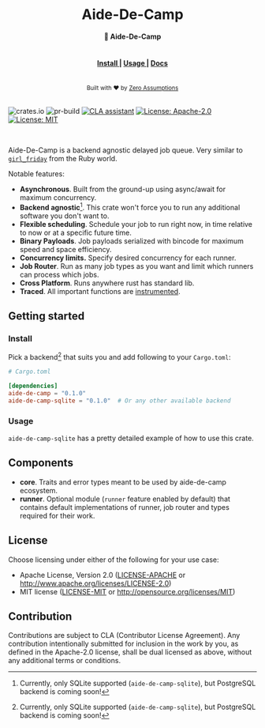 <h1 align="center">Aide-De-Camp</h1>
<div align="center">
 <strong>
   💂 Aide-De-Camp
 </strong>
 
</div>

<br />


<div align="center">
  <h4>
    <a href="#Install">
      Install
    </a>
    <span> | </span>
    <a href="#Usage">
      Usage
    </a>
    <span> | </span>
    <a href="https://docs.rs/aide-de-camp">
      Docs
    </a>
  </h4>
</div>

<br />

<div align="center">
  <small>Built with ❤️ by <a href="https://zeroassumptions.dev">Zero Assumptions</a></small>

</div>

<br />

![crates.io](https://img.shields.io/crates/v/aide-de-camp.svg)
![pr-build](https://github.com/ZeroAssumptions/aide-de-camp/actions/workflows/pr-build.yaml/badge.svg)
[![CLA assistant](https://cla-assistant.io/readme/badge/ZeroAssumptions/aide-de-camp)](https://cla-assistant.io/ZeroAssumptions/aide-de-camp)
[![License: Apache-2.0](https://img.shields.io/badge/License-Apache_2.0-blue.svg)](https://opensource.org/licenses/Apache-2.0)
[![License: MIT](https://img.shields.io/badge/License-MIT-yellow.svg)](https://opensource.org/licenses/MIT)
 
<br />

Aide-De-Camp is a backend agnostic delayed job queue. Very similar to [`girl_friday`](https://github.com/mperham/girl_friday) from the Ruby world.

Notable features:

- **Asynchronous**. Built from the ground-up using async/await for maximum concurrency.
- **Backend agnostic**[^1]. This crate won't force you to run any additional software you don't want to.
- **Flexible scheduling**. Schedule your job to run right now, in time relative to now or at a specific future time.
- **Binary Payloads**. Job payloads serialized with bincode for maximum speed and space efficiency.
- **Concurrency limits.** Specify desired concurrency for each runner.
- **Job Router**. Run as many job types as you want and limit which runners can process which jobs.
- **Cross Platform**. Runs anywhere rust has standard lib.
- **Traced**. All important functions are [instrumented](https://github.com/tokio-rs/tracing).

## Getting started

### Install

Pick a backend[^1] that suits you and add following to your `Cargo.toml`:

```toml
# Cargo.toml

[dependencies]
aide-de-camp = "0.1.0"
aide-de-camp-sqlite = "0.1.0"  # Or any other available backend
```

### Usage

`aide-de-camp-sqlite` has a pretty detailed example of how to use this crate.

## Components

- **core**. Traits and error types meant to be used by aide-de-camp ecosystem.
- **runner**. Optional module (`runner` feature enabled by default) that contains default implementations of runner, job router and types required for their work.

[^1]: Currently, only SQLite supported (`aide-de-camp-sqlite`), but PostgreSQL backend is coming soon!

## License

Choose licensing under either of the following for your use case:

-   Apache License, Version 2.0
    ([LICENSE-APACHE](https://github.com/ZeroAssumptions/aide-de-camp/blob/main/LICENSE-APACHE) or <http://www.apache.org/licenses/LICENSE-2.0>)
-   MIT license
    ([LICENSE-MIT](https://github.com/ZeroAssumptions/aide-de-camp/blob/main/LICENSE-MIT) or <http://opensource.org/licenses/MIT>)

## Contribution

Contributions are subject to CLA (Contributor License Agreement). Any contribution intentionally submitted
for inclusion in the work by you, as defined in the Apache-2.0 license, shall be
dual licensed as above, without any additional terms or conditions.
